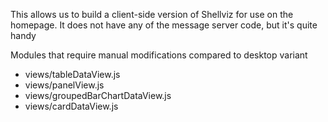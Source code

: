 This allows us to build a client-side version of Shellviz for use on the homepage. It does not have any of the message server code, but it's quite handy

Modules that require manual modifications compared to desktop variant

- views/tableDataView.js
- views/panelView.js
- views/groupedBarChartDataView.js
- views/cardDataView.js
